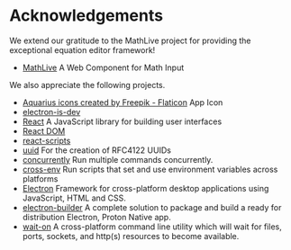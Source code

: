 # Acknowledgements
We extend our gratitude to the MathLive project for providing the exceptional equation editor framework!
- [MathLive](https://cortexjs.io/mathlive/) A Web Component for Math Input

We also appreciate the following projects.
- [Aquarius icons created by Freepik - Flaticon](https://www.flaticon.com/free-icons/aquarius) App Icon
- [electron-is-dev](https://github.com/sindresorhus/electron-is-dev) 
- [React](https://github.com/facebook/react) A JavaScript library for building user interfaces
- [React DOM](https://github.com/facebook/react/tree/main/packages/react-dom)
- [react-scripts](https://github.com/facebook/create-react-app/tree/main/packages/react-scripts)
- [uuid](https://github.com/uuidjs/uuid) For the creation of RFC4122 UUIDs
- [concurrently](https://github.com/open-cli-tools/concurrently) Run multiple commands concurrently.
- [cross-env](https://github.com/kentcdodds/cross-env) Run scripts that set and use environment variables across platforms
- [Electron](https://github.com/electron/electron) Framework for cross-platform desktop applications using JavaScript, HTML and CSS.
- [electron-builder](https://github.com/electron-userland/electron-builder) A complete solution to package and build a ready for distribution Electron, Proton Native app.
- [wait-on](https://github.com/jeffbski/wait-on) A cross-platform command line utility which will wait for files, ports, sockets, and http(s) resources to become available.
